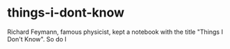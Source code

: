# things-i-dont-know
Richard Feymann, famous physicist, kept a notebook with the title "Things I Don't Know". So do I
